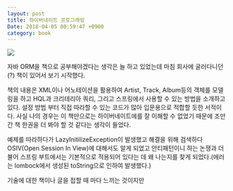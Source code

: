 ```yaml
---
layout: post
title: 하이버네이트 프로그래밍
Date: 2018-04-05 00:59:47 +0900
category: book
---
```


![](http://image.yes24.com/momo/TopCate74/MidCate05/7346554.jpg)  

자바 ORM을 책으로 공부해야겠다는 생각은 늘 하고 있었는데 마침 회사에 굴러다니던(?) 책이 있어서 보기 시작했다.  

책의 내용은 XML이나 어노테이션을 활용하여 Artist, Track, Album등의 객체를 모델링을 하고 HQL과 크리테리아 쿼리, 그리고 스프링에서 사용할 수 있는 방법을 소개하고 있다.
설정 방법 부터 직접 따라할 수 있는 코드가 많아 입문용으로 적합할 듯한 서적이다. 
사실 나의 경우는 이 책만으로는 하이버네이트에를 잘 이해할 수 없었기 때문에 조만간 책 한권을 더 봐야 할 것 같다는 생각이 들었다.

예제를 따라하다가 LazyInitilizeException이 발생했고 해결을 위해 검색하다 OSIV(Open Session In View)에 대해서도 알게 되었고 안티패턴이니 하는 논쟁과 더불어
스프링 부트에서는 기본적으로 적용되어 있다는 데 왜 나는지를 찾게 되었다.(에러는 lombock에서 생성된 toString으로 인하여 발생했다.)  

기술에 대한 책이나 글을 접할 때 마다 느끼는 것이지만
